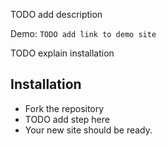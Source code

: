 TODO add description

Demo: `TODO add link to demo site`

TODO explain installation 

## Installation
* Fork the repository
* TODO add step here
* Your new site should be ready.


